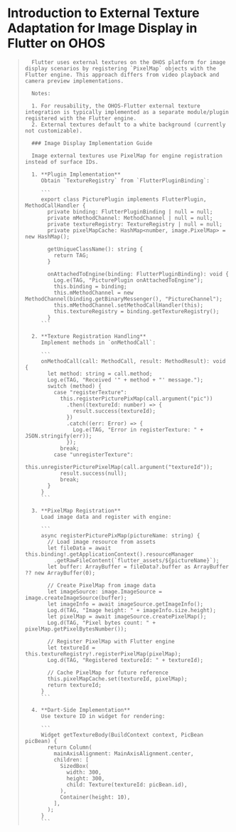 # Introduction to External Texture Adaptation for Image Display in Flutter on OHOS

>       Flutter uses external textures on the OHOS platform for image display scenarios by registering `PixelMap` objects with the Flutter engine. This approach differs from video playback and camera preview implementations.
>
>       Notes:
>
>       1. For reusability, the OHOS-Flutter external texture integration is typically implemented as a separate module/plugin registered with the Flutter engine.
>       2. External textures default to a white background (currently not customizable).
>
>       ### Image Display Implementation Guide
>
>       Image external textures use PixelMap for engine registration instead of surface IDs.
>
>       1. **Plugin Implementation**
>          Obtain `TextureRegistry` from `FlutterPluginBinding`:
>
>          ```
>          export class PicturePlugin implements FlutterPlugin, MethodCallHandler {
>            private binding: FlutterPluginBinding | null = null;
>            private mMethodChannel: MethodChannel | null = null;
>            private textureRegistry: TextureRegistry | null = null;
>            private pixelMapCache: HashMap<number, image.PixelMap> = new HashMap();
>          
>            getUniqueClassName(): string {
>              return TAG;
>            }
>          
>            onAttachedToEngine(binding: FlutterPluginBinding): void {
>              Log.e(TAG, "PicturePlugin onAttachedToEngine");
>              this.binding = binding;
>              this.mMethodChannel = new MethodChannel(binding.getBinaryMessenger(), "PictureChannel");
>              this.mMethodChannel.setMethodCallHandler(this);
>              this.textureRegistry = binding.getTextureRegistry();
>            }
>          ```
>
>       2. **Texture Registration Handling**
>          Implement methods in `onMethodCall`:
>
>          ```
>          onMethodCall(call: MethodCall, result: MethodResult): void {
>            let method: string = call.method;
>            Log.e(TAG, "Received '" + method + "' message.");
>            switch (method) {
>              case "registerTexture":
>                this.registerPicturePixMap(call.argument("pic"))
>                  .then((textureId: number) => {
>                    result.success(textureId);
>                  })
>                  .catch((err: Error) => {
>                    Log.e(TAG, "Error in registerTexture: " + JSON.stringify(err));
>                  });
>                break;
>              case "unregisterTexture":
>                this.unregisterPicturePixelMap(call.argument("textureId"));
>                result.success(null);
>                break;
>            }
>          }
>          ```
>
>       3. **PixelMap Registration**
>          Load image data and register with engine:
>
>          ```
>          async registerPicturePixMap(pictureName: string) {
>            // Load image resource from assets
>            let fileData = await this.binding!.getApplicationContext().resourceManager
>              .getRawFileContent(`flutter_assets/${pictureName}`);
>            let buffer: ArrayBuffer = fileData?.buffer as ArrayBuffer ?? new ArrayBuffer(0);
>            
>            // Create PixelMap from image data
>            let imageSource: image.ImageSource = image.createImageSource(buffer);
>            let imageInfo = await imageSource.getImageInfo();
>            Log.d(TAG, "Image height: " + imageInfo.size.height);
>            let pixelMap = await imageSource.createPixelMap();
>            Log.d(TAG, "Pixel bytes count: " + pixelMap.getPixelBytesNumber());
>            
>            // Register PixelMap with Flutter engine
>            let textureId = this.textureRegistry!.registerPixelMap(pixelMap);
>            Log.d(TAG, "Registered textureId: " + textureId);
>            
>            // Cache PixelMap for future reference
>            this.pixelMapCache.set(textureId, pixelMap);
>            return textureId;
>          }
>          ```
>
>       4. **Dart-Side Implementation**
>          Use texture ID in widget for rendering:
>
>          ```
>          Widget getTextureBody(BuildContext context, PicBean picBean) {
>            return Column(
>              mainAxisAlignment: MainAxisAlignment.center,
>              children: [
>                SizedBox(
>                  width: 300,
>                  height: 300,
>                  child: Texture(textureId: picBean.id),
>                ),
>                Container(height: 10),
>              ],
>            );
>          }
>          ```
